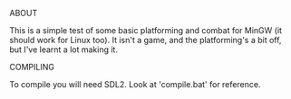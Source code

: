 ABOUT

This is a simple test of some basic platforming and combat for MinGW (it
should work for Linux too). It isn't a game, and the platforming's a bit off,
but I've learnt a lot making it.

COMPILING

To compile you will need SDL2. Look at 'compile.bat' for reference.